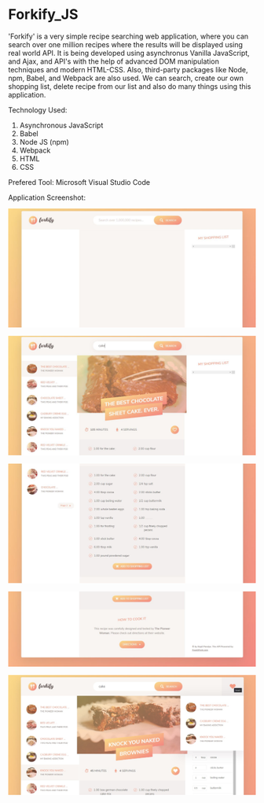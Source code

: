 # Forkify_JS
'Forkify' is a very simple recipe searching web application, where you can search over one million recipes where the results will be displayed using real world API. It is being developed using asynchronus Vanilla JavaScript, and Ajax, and API's with the help of advanced DOM manipulation techniques and modern HTML-CSS. Also, third-party packages like Node, npm, Babel, and Webpack are also used. We can search, create our own shopping list, delete recipe from our list and also do many things using this application.

Technology Used:
  1. Asynchronous JavaScript
  2. Babel
  3. Node JS (npm)
  4. Webpack
  5. HTML
  6. CSS

Prefered Tool: Microsoft Visual Studio Code

Application Screenshot:

![](Screenshots/1.JPG)

![](Screenshots/2.JPG)

![](Screenshots/3.JPG)

![](Screenshots/4.JPG)

![](Screenshots/5.jpg)
